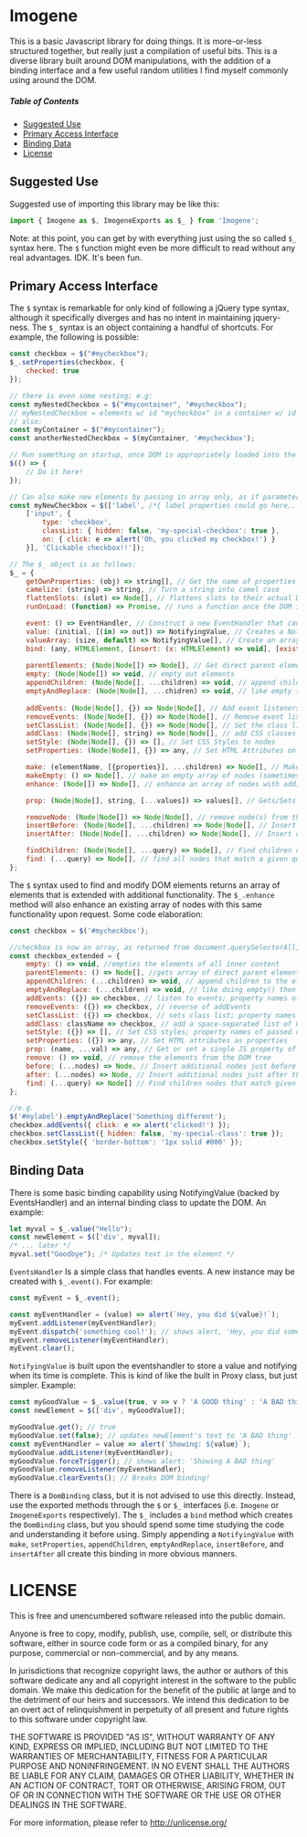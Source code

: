 # Imogene

This is a basic Javascript library for doing things. It is more-or-less structured together, but really just a compilation of useful bits. This is a diverse library built around DOM manipulations, with the addition of a binding interface and a few useful random utilities I find myself commonly using around the DOM.

##### Table of Contents
- [Suggested Use](#suggested-use)
- [Primary Access Interface](#primary-access-interface)
- [Binding Data](#binding-data)
- [License](#license)



## Suggested Use

Suggested use of importing this library may be like this:
```javascript
import { Imogene as $, ImogeneExports as $_ } from 'Imogene';
```

Note: at this point, you can get by with everything just using the so called `$_` syntax here. The `$` function might even be more difficult to read without any real advantages. IDK. It's been fun.

## Primary Access Interface

The `$` syntax is remarkable for only kind of following a jQuery type syntax, although it specifically diverges and has no intent in maintaining jquery-ness. The `$_` syntax is an object containing a handful of shortcuts. For example, the following is possible:
```javascript
const checkbox = $("#mycheckbox");
$_.setProperties(checkbox, {
	checked: true
});

// there is even some nesting; e.g:
const myNestedCheckbox = $("#mycontainer", "#mycheckbox"); 
// myNestedCheckbox = elements w/ id "mycheckbox" in a container w/ id "mycontainer"
// also:
const myContainer = $("#mycontainer");
const anotherNestedCheckbox = $(myContainer, '#mycheckbox');

// Run something on startup, once DOM is appropriately loaded into the browser?
$(() => {
	// Do it here!
});

// Can also make new elements by passing in array only, as if parameters to make method! For example:
const myNewCheckbox = $(['label', /*{ label properties could go here... },*/
	['input', {
		type: 'checkbox',
		classList: { hidden: false, 'my-special-checkbox': true },
		on: { click: e => alert('Oh, you clicked my checkbox!') }
	}], 'Clickable checkbox!!']);

// The $_ object is as follows:
$_ = {
    getOwnProperties: (obj) => string[], // Get the name of properties of an object into a 
    camelize: (string) => string, // Turn a string into camel case
    flattenSlots: (slot) => Node[], // flattens slots to their actual DOM represented elements
	runOnLoad: (function) => Promise, // runs a function once the DOM is fully loaded, returning a promise that completes upon finishing said function

    event: () => EventHandler, // Construct a new EventHandler that can listen to and run events
    value: (initial, [(in) => out]) => NotifyingValue, // Creates a NotifyingValue for binding in DOM 
    valueArray: (size, default) => NotifyingValue[], // Create an array of NotifyingValues for binding in DOM
	bind: (any, HTMLElement, [insert: (x: HTMLElement) => void], [exist: Array]) => DomBinding, // create a new dom binding (this can be useful but easier to just create a value and add it as a child with methods below, tbh)
	
    parentElements: (Node|Node[]) => Node[], // Get direct parent elements of nodes
    empty: (Node|Node[]) => void, // empty out elements
    appendChildren: (Node|Node[], ...children) => void, // append children to an element
    emptyAndReplace: (Node|Node[], ...chidren) => void, // like empty then appendChildren
	
    addEvents: (Node|Node[], {}) => Node|Node[], // Add event listeners to an element
    removeEvents: (Node|Node[], {}) => Node|Node[], // Remove event listeners from an element
    setClassList: (Node|Node[], {}) => Node|Node[], // Set the class list to t
    addClass: (Node|Node[], string) => Node|Node[], // add CSS classes to the nodes
    setStyle: (Node|Node[], {}) => [], // Set CSS Styles to nodes
    setProperties: (Node|Node[], {}) => any, // Set HTML Attributes on nodes

    make: (elementName, [{properties}], ...children) => Node[], // Make new DOM elementsstring array
	makeEmpty: () => Node[], // make an empty array of nodes (sometimes useful)
	enhance: (Node[]) => Node[], // enhance an array of nodes with additional functionality (see below)

	prop: (Node|Node[], string, [...values]) => values[], // Gets/Sets a property across on node(s)

	removeNode: (Node|Node[]) => Node|Node[], // remove node(s) from the DOM tree
	insertBefore: (Node|Node[], ...children) => Node|Node[], // Insert children directly before an existing node(s)
	insertAfter: (Node|Node[], ...children) => Node|Node[], // Insert children directly after an existing node(s)

	findChildren: (Node|Node[], ...query) => Node[], // Find children of node(s) matching a query/queries
	find: (...query) => Node[], // find all nodes that match a given query/queries
};
```

The `$` syntax used to find and modify DOM elements returns an array of elements that is extended with additional functionality. The `$_.enhance` method will also enhance an existing array of nodes with this same functionality upon request. Some code elaboration:
```javascript
const checkbox = $('#mycheckbox');

//checkbox is now an array, as returned from document.querySelectorAll, with the additional extended methods:
const checkbox_extended = {
	empty: () => void, //empties the elements of all inner content
	parentElements: () => Node[], //gets array of direct parent elements
	appendChildren: (...children) => void, // append children to the elements
	emptyAndReplace: (...children) => void, // like doing empty() then appendChildren(...children)
	addEvents: ({}) => checkbox, // listen to events; property names of passed object is names of events
	removeEvents: ({}) => checkbox, // reverse of addEvents
	setClassList: ({}) => checkbox, // sets class list; property names of passed object is names of classes, values should be true/false
	addClass: className => checkbox, // add a space-separated list of CSS classes to the elements
	setStyle: ({}) => [], // Set CSS styles; property names of passed object is CSS property
	setProperties: ({}) => any, // Set HTML attributes as properties
	prop: (name, ...val) => any, // Get or set a single JS property of the first element in the array
	remove: () => void, // remove the elements from the DOM tree
	before: (...nodes) => Node, // Insert additional nodes just before the first element in the array
	after: (...nodes) => Node, // Insert additional nodes just after the last element in the array,
	find: (...query) => Node[] // Find children nodes that match given queries
};

//e.g.
$('#mylabel').emptyAndReplace('Something different');
checkbox.addEvents({ click: e => alert('clicked!') });
checkbox.setClassList({ hidden: false, 'my-special-class': true });
checkbox.setStyle({ 'border-bottom': '1px solid #000' });
```

## Binding Data

There is some basic binding capability using NotifyingValue (backed by EventsHandler) and an internal binding class to update the DOM. An example:
```javascript
let myval = $_.value("Hello");
const newElement = $(['div', myval]);
/* ... later */
myval.set("Goodbye"); /* Updates text in the element */
```

`EventsHandler` Is a simple class that handles events. A new instance may be created with `$_.event()`. For example:
```javascript
const myEvent = $_.event();

const myEventHandler = (value) => alert(`Hey, you did ${value}!`);
myEvent.addListener(myEventHandler);
myEvent.dispatch('something cool!'); // shows alert, 'Hey, you did something cool!'
myEvent.removeListener(myEventHandler);
myEvent.clear();

```

`NotifyingValue` is built upon the eventshandler to store a value and notifying when its time is complete. This is kind of like the built in Proxy class, but just simpler. Example:
```javascript
const myGoodValue = $_.value(true, v => v ? 'A GOOD thing' : 'A BAD thing');
const newElement = $(['div', myGoodValue]);

myGoodValue.get(); // true
myGoodValue.set(false); // updates newElement's text to 'A BAD thing'
const myEventHandler = value => alert(`Showing: ${value}`);
myGoodValue.addListener(myEventHandler);
myGoodValue.forceTrigger(); // shows alert: 'Showing A BAD thing'
myGoodValue.removeListener(myEventHandler);
myGoodValue.clearEvents(); // Breaks DOM binding!
```

There is a `DomBinding` class, but it is not advised to use this directly. Instead, use the exported methods through the `$` or `$_` interfaces (i.e. `Imogene` or `ImogeneExports` respectively). The `$_` includes a `bind` method which creates the `DomBinding` class, but you should spend some time studying the code and understanding it before using. Simply appending a `NotifyingValue` with `make`, `setProperties`, `appendChildren`, `emptyAndReplace`, `insertBefore`, and `insertAfter` all create this binding in more obvious manners.


# LICENSE

This is free and unencumbered software released into the public domain.

Anyone is free to copy, modify, publish, use, compile, sell, or distribute this software, either in source code form or as a compiled binary, for any purpose, commercial or non-commercial, and by any means.

In jurisdictions that recognize copyright laws, the author or authors of this software dedicate any and all copyright interest in the software to the public domain. We make this dedication for the benefit of the public at large and to the detriment of our heirs and successors. We intend this dedication to be an overt act of relinquishment in perpetuity of all present and future rights to this software under copyright law.

THE SOFTWARE IS PROVIDED "AS IS", WITHOUT WARRANTY OF ANY KIND, EXPRESS OR IMPLIED, INCLUDING BUT NOT LIMITED TO THE WARRANTIES OF MERCHANTABILITY, FITNESS FOR A PARTICULAR PURPOSE AND NONINFRINGEMENT. IN NO EVENT SHALL THE AUTHORS BE LIABLE FOR ANY CLAIM, DAMAGES OR OTHER LIABILITY, WHETHER IN AN ACTION OF CONTRACT, TORT OR OTHERWISE, ARISING FROM, OUT OF OR IN CONNECTION WITH THE SOFTWARE OR THE USE OR OTHER DEALINGS IN THE SOFTWARE.

For more information, please refer to http://unlicense.org/

